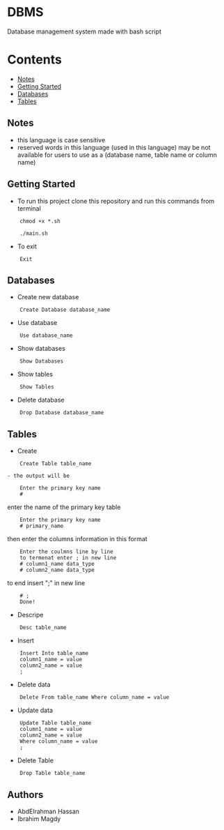 # DBMS

Database management system made with bash script

# Contents

- [Notes](#Notes)
- [Getting Started](#getting-started)
- [Databases](#Databases)
- [Tables](#Tables)

## Notes
- this language is case sensitive
- reserved words in this language (used in this language) may be not available for users to use as a (database name, table name or column name)

## Getting Started

- To run this project clone this repository and run this commands from terminal
```
    chmod +x *.sh
```

```
    ./main.sh
```
- To exit
```
    Exit
```

## Databases

- Create new database
```
    Create Database database_name
```
- Use database
```
    Use database_name
```
- Show databases
```
    Show Databases
```
- Show tables
```
    Show Tables
```
- Delete database
```
    Drop Database database_name
```

## Tables

- Create
```
    Create Table table_name    
```
    - the output will be
```
    Enter the primary key name
    #
```
enter the name of the primary key table
```
    Enter the primary key name
    # primary_name
```
then enter the columns information in this format
```
    Enter the coulmns line by line
    to termenat enter ; in new line
    # column1_name data_type
    # column2_name data_type
```
to end insert ";" in new line
```
    # ;
    Done!
```

- Descripe
```
    Desc table_name
```
- Insert
```
    Insert Into table_name
    column1_name = value
    column2_name = value
    ;
```
- Delete data
```
    Delete From table_name Where column_name = value
```
- Update data
```
    Update Table table_name
    column1_name = value
    column2_name = value
    Where column_name = value
    ;
```
- Delete Table
```
    Drop Table table_name
```


## Authors

- AbdElrahman Hassan
- Ibrahim Magdy
